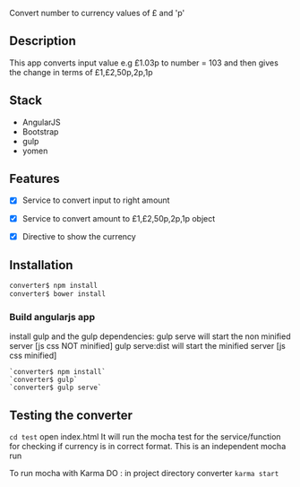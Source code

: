  Convert number to  currency values of £ and 'p'


## Description
This app converts input value e.g £1.03p to number = 103 and then gives the change in terms of £1,£2,50p,2p,1p


## Stack

* AngularJS
* Bootstrap
* gulp
* yomen

## Features

- [x] Service to convert input to right amount
- [x] Service to convert amount to £1,£2,50p,2p,1p object
- [x] Directive to show the currency



## Installation

```bash
converter$ npm install
converter$ bower install
```
### Build angularjs app
install gulp and the gulp dependencies:
gulp serve will start the non minified server [js css NOT minified]
gulp serve:dist will start the minified server [js css minified]
```
`converter$ npm install`
`converter$ gulp`
`converter$ gulp serve`
```

## Testing the converter
`cd test`
open index.html 
It will run the mocha test for the service/function for checking if currency is in correct format.
This is an independent mocha run

To run mocha with Karma DO : in project directory converter
`karma start`



